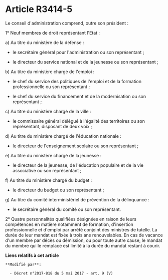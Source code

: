 # Article R3414-5

Le conseil d'administration comprend, outre son président : 

1° Neuf membres de droit représentant l'Etat : 

a) Au titre du ministère de la défense :

- le secrétaire général pour l'administration ou son représentant ;

- le   directeur du service national et de la jeunesse ou son représentant ; 

b) Au titre du ministère chargé de l'emploi :

- le chef du service des politiques de l'emploi et de la formation professionnelle ou son représentant ;

- le chef du service du financement et de la modernisation ou son représentant ; 

c) Au titre du ministère chargé de la ville :

- le commissaire général délégué à l'égalité des territoires ou son représentant, disposant de deux voix ; 

d) Au titre du ministère chargé de l'éducation nationale :

- le directeur de l'enseignement scolaire ou son représentant ; 

e) Au titre du ministère chargé de la jeunesse :

- le directeur de la jeunesse, de l'éducation populaire et de la vie associative ou son représentant ; 

f) Au titre du ministère chargé du budget :

- le directeur du budget ou son représentant ; 

g) Au titre du comité interministériel de prévention de la délinquance :

- le secrétaire général du comité ou son représentant. 

2° Quatre personnalités qualifiées désignées en raison de leurs compétences en matière notamment de formation, d'insertion
professionnelle et d'emploi par arrêté conjoint des ministres de tutelle. La durée de leur mandat est fixée à trois ans
renouvelables. En cas de vacance d'un membre par décès ou démission, ou pour toute autre cause, le mandat du membre qui le
remplace est limité à la durée du mandat restant à courir.

**Liens relatifs à cet article**

	**Modifié par**:

	  - Décret n°2017-818 du 5 mai 2017 - art. 9 (V)

